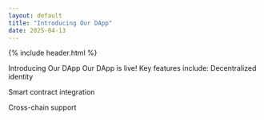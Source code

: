 ```yaml
---
layout: default
title: "Introducing Our DApp"
date: 2025-04-13
---
```

{% include header.html %}


Introducing Our DApp
Our DApp is live! Key features include:
Decentralized identity

Smart contract integration

Cross-chain support